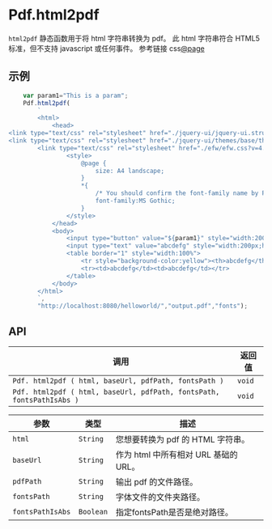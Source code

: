 # Pdf.html2pdf

`html2pdf` 静态函数用于将 html 字符串转换为 pdf。
此 html 字符串符合 HTML5 标准，但不支持 javascript 或任何事件。
参考链接 css[@page](https://developer.mozilla.org/en-US/docs/Web/CSS/@page)
## 示例

```javascript
	var param1="This is a param";
	Pdf.html2pdf(
		`
		<html>
			<head>
<link type="text/css" rel="stylesheet" href="./jquery-ui/jquery-ui.structure.min.css?v=4.08.000" />
<link type="text/css" rel="stylesheet" href="./jquery-ui/themes/base/theme.css?v=4.08.000" />
		<link type="text/css" rel="stylesheet" href="./efw/efw.css?v=4.08.000" />
				<style>
					@page {
					    size: A4 landscape;
					}
					*{
						/* You should confirm the font-family name by Pdf.getFontName()  */
						font-family:MS Gothic;
					}
				</style>
			</head>
			<body>
				<input type="button" value="${param1}" style="width:200px;height:40px;" class="efw_input_error"/>
				<input type="text" value="abcdefg" style="width:200px;height:40px;"/>
				<table border="1" style="width:100%">
					<tr style="background-color:yellow"><th>abcdefg</th><th>abcdefg</th></tr>
					<tr><td>abcdefg</td><td>abcdefg</td></tr>
				</table>
			</body>
		</html>
		`,
		"http://localhost:8080/helloworld/","output.pdf","fonts");

```

## API

| 调用 | 返回值 |
|---|---|
| `Pdf. html2pdf ( html, baseUrl, pdfPath, fontsPath )` | `void` |
| `Pdf. html2pdf ( html, baseUrl, pdfPath, fontsPath, fontsPathIsAbs )` | `void` |

| 参数 | 类型 | 描述 |
|---|---|---|
| `html` | `String` | 您想要转换为 pdf 的 HTML 字符串。 |
| `baseUrl` | `String` | 作为 html 中所有相对 URL 基础的 URL。 |
| `pdfPath` | `String` | 输出 pdf 的文件路径。 |
| `fontsPath` | `String` | 字体文件的文件夹路径。 |
| `fontsPathIsAbs` | `Boolean` | 指定fontsPath是否是绝对路径。 |
